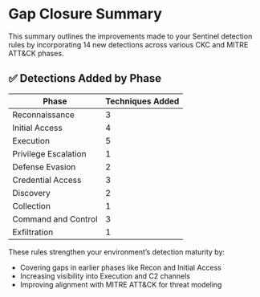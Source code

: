 # Gap Closure Summary

This summary outlines the improvements made to your Sentinel detection rules by incorporating 14 new detections across various CKC and MITRE ATT&CK phases.

## ✅ Detections Added by Phase

| Phase                   | Techniques Added |
|------------------------|------------------|
| Reconnaissance         | 3                |
| Initial Access         | 4                |
| Execution              | 5                |
| Privilege Escalation   | 1                |
| Defense Evasion        | 2                |
| Credential Access      | 3                |
| Discovery              | 2                |
| Collection             | 1                |
| Command and Control    | 3                |
| Exfiltration           | 1                |

These rules strengthen your environment’s detection maturity by:
- Covering gaps in earlier phases like Recon and Initial Access
- Increasing visibility into Execution and C2 channels
- Improving alignment with MITRE ATT&CK for threat modeling

